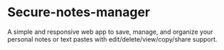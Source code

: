 # Secure-notes-manager
A simple and responsive web app to save, manage, and organize your personal notes or text pastes with edit/delete/view/copy/share support.

